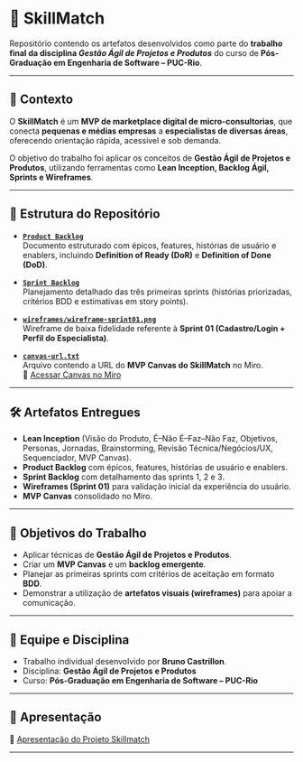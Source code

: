 # 📌 SkillMatch

Repositório contendo os artefatos desenvolvidos como parte do **trabalho final da disciplina _Gestão Ágil de Projetos e Produtos_** do curso de **Pós-Graduação em Engenharia de Software – PUC-Rio**.

---

## 📖 Contexto

O **SkillMatch** é um **MVP de marketplace digital de micro-consultorias**, que conecta **pequenas e médias empresas** a **especialistas de diversas áreas**, oferecendo orientação rápida, acessível e sob demanda.

O objetivo do trabalho foi aplicar os conceitos de **Gestão Ágil de Projetos e Produtos**, utilizando ferramentas como **Lean Inception, Backlog Ágil, Sprints e Wireframes**.

---

## 📂 Estrutura do Repositório

- **[`Product Backlog`](https://github.com/brunocastrillon/pos-puc-sprint03-gap/blob/master/product-backlog.pdf)**  
  Documento estruturado com épicos, features, histórias de usuário e enablers, incluindo **Definition of Ready (DoR)** e **Definition of Done (DoD)**.

- **[`Sprint Backlog`](https://github.com/brunocastrillon/pos-puc-sprint03-gap/blob/master/sprint-backlog.pdf)**  
  Planejamento detalhado das três primeiras sprints (histórias priorizadas, critérios BDD e estimativas em story points).

- **[`wireframes/wireframe-sprint01.png`](github.com/brunocastrillon/pos-puc-sprint03-gap/blob/master/wireframes/wireframe-sprint%2001.png)**  
  Wireframe de baixa fidelidade referente à **Sprint 01 (Cadastro/Login + Perfil do Especialista)**.

- **[`canvas-url.txt`](https://github.com/brunocastrillon/pos-puc-sprint03-gap/blob/master/canvas-url.txt)**  
  Arquivo contendo a URL do **MVP Canvas do SkillMatch** no Miro.  
  🔗 [Acessar Canvas no Miro](https://miro.com/app/board/uXjVJKuJfJs=/?share_link_id=791216612941)

---

## 🛠️ Artefatos Entregues

- **Lean Inception** (Visão do Produto, É–Não É–Faz–Não Faz, Objetivos, Personas, Jornadas, Brainstorming, Revisão Técnica/Negócios/UX, Sequenciador, MVP Canvas).  
- **Product Backlog** com épicos, features, histórias de usuário e enablers.  
- **Sprint Backlog** com detalhamento das sprints 1, 2 e 3.  
- **Wireframes (Sprint 01)** para validação inicial da experiência do usuário.  
- **MVP Canvas** consolidado no Miro.  

---

## 🎯 Objetivos do Trabalho

- Aplicar técnicas de **Gestão Ágil de Projetos e Produtos**.  
- Criar um **MVP Canvas** e um **backlog emergente**.  
- Planejar as primeiras sprints com critérios de aceitação em formato **BDD**.  
- Demonstrar a utilização de **artefatos visuais (wireframes)** para apoiar a comunicação.  

---

## 👥 Equipe e Disciplina

- Trabalho individual desenvolvido por **Bruno Castrillon**.  
- Disciplina: **Gestão Ágil de Projetos e Produtos**  
- Curso: **Pós-Graduação em Engenharia de Software – PUC-Rio**

---

## 📌 Apresentação

🔗 [Apresentação do Projeto Skillmatch](https://youtu.be/cXFZsxijfl0)

---
